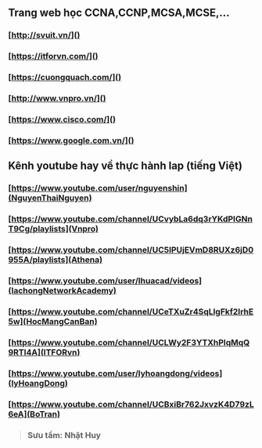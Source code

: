 ## Trang web học CCNA,CCNP,MCSA,MCSE,...
### [http://svuit.vn/]() 
### [https://itforvn.com/]()
### [https://cuongquach.com/]()
### [http://www.vnpro.vn/]()
### [https://www.cisco.com/]()
### [https://www.google.com.vn/]()
## Kênh youtube hay về thực hành lap (tiếng Việt)
### [https://www.youtube.com/user/nguyenshin](NguyenThaiNguyen)
### [https://www.youtube.com/channel/UCvybLa6dq3rYKdPIGNnT9Cg/playlists](Vnpro)
### [https://www.youtube.com/channel/UC5lPUjEVmD8RUXz6jD0955A/playlists](Athena)
### [https://www.youtube.com/user/lhuacad/videos](lachongNetworkAcademy)
### [https://www.youtube.com/channel/UCeTXuZr4SqLIgFkf2IrhE5w](HocMangCanBan)
### [https://www.youtube.com/channel/UCLWy2F3YTXhPIqMqQ9RTl4A](ITFORvn)
### [https://www.youtube.com/user/lyhoangdong/videos](lyHoangDong)
### [https://www.youtube.com/channel/UCBxiBr762JxvzK4D79zL6eA](BoTran)

>### **Sưu tầm: Nhật Huy**